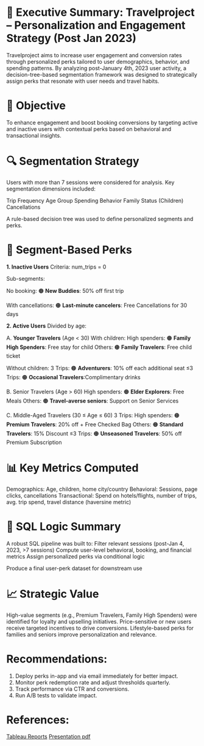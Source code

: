# 🚀 Executive Summary: Travelproject – Personalization and Engagement Strategy (Post Jan 2023)
Travelproject aims to increase user engagement and conversion rates through personalized perks tailored to user demographics, behavior, and spending patterns. By analyzing post-January 4th, 2023 user activity, a decision-tree-based segmentation framework was designed to strategically assign perks that resonate with user needs and travel habits.

# 🎯 Objective
To enhance engagement and boost booking conversions by targeting active and inactive users with contextual perks based on behavioral and transactional insights.

# 🔍 Segmentation Strategy
Users with more than 7 sessions were considered for analysis. Key segmentation dimensions included:

Trip Frequency
Age Group
Spending Behavior
Family Status (Children)
Cancellations

A rule-based decision tree was used to define personalized segments and perks.

# 🧩 Segment-Based Perks
**1. Inactive Users**
Criteria: num_trips = 0

Sub-segments:

No booking: 🟠 **New Buddies**: 50% off first trip

With cancellations: 🟠 **Last-minute cancelers**: Free Cancellations for 30 days

**2. Active Users**
Divided by age:

A. **Younger Travelers** (Age < 30)
With children:
High spenders: 🟠 **Family High Spenders**: Free stay for child
Others: 🟠 **Family Travelers**: Free child ticket

Without children:
3 Trips: 🟠 **Adventurers**: 10% off each additional seat
≤3 Trips: 🟠 **Occasional Travelers**:Complimentary drinks

B. Senior Travelers (Age > 60)
High spenders: 🟠 **Elder Explorers**: Free Meals
Others: 🟠 **Travel-averse seniors**: Support on Senior Services

C. Middle-Aged Travelers (30 ≤ Age ≤ 60)
3 Trips:
High spenders: 🟠 **Premium Travelers**: 20% off + Free Checked Bag
Others: 🟠 **Standard Travelers**: 15% Discount
≤3 Trips: 🟠 **Unseasoned Travelers**: 50% off Premium Subscription

# 📊 Key Metrics Computed
Demographics: Age, children, home city/country
Behavioral: Sessions, page clicks, cancellations
Transactional: Spend on hotels/flights, number of trips, avg. trip spend, travel distance (haversine metric)

# 🧮 SQL Logic Summary
A robust SQL pipeline was built to:
Filter relevant sessions (post-Jan 4, 2023, >7 sessions)
Compute user-level behavioral, booking, and financial metrics
Assign personalized perks via conditional logic

Produce a final user-perk dataset for downstream use

# 📈 Strategic Value
High-value segments (e.g., Premium Travelers, Family High Spenders) were identified for loyalty and upselling initiatives.
Price-sensitive or new users receive targeted incentives to drive conversions.
Lifestyle-based perks for families and seniors improve personalization and relevance.

# Recommendations:
1. Deploy perks in-app and via email immediately for better impact.
2. Monitor perk redemption rate and adjust thresholds quarterly.
3. Track performance via CTR and conversions.
4. Run A/B tests to validate impact.

# References:
[Tableau Reports](https://public.tableau.com/app/profile/vishnu.padmini.lanka/viz/Traveltide_17486436137030/FamilyHighSpenders)
[Presentation pdf](https://github.com/vishnupadminilanka/TravelTide_v2/blob/main/documents/Traveltide%20Customer%20Segmentaion%20%26%20Req_compressed.pdf)
